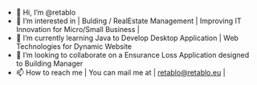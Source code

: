 - 👋 Hi, I’m @retablo
- 👀 I’m interested in | Bulding / RealEstate Management | Improving IT Innovation for Micro/Small Business | 
- 🌱 I’m currently learning Java to Develop Desktop Application | Web Technologies for Dynamic Website
- 💞️ I’m looking to collaborate on a Ensurance Loss Application designed to Building Manager
- 📫 How to reach me | You can mail me at | retablo@retablo.eu |

<!---
kaposkyy/kaposkyy is a ✨ special ✨ repository because its `README.md` (this file) appears on your GitHub profile.
You can click the Preview link to take a look at your changes.
--->
